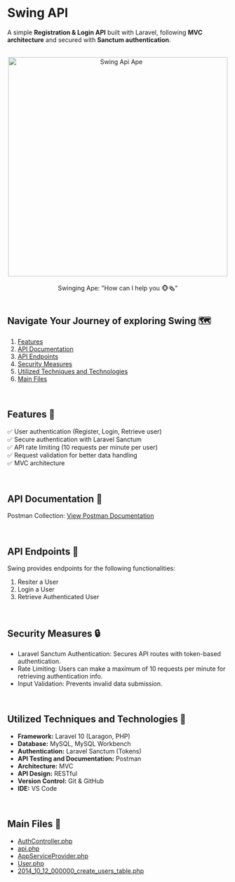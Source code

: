 # Swing API

A simple **Registration & Login API** built with Laravel, following **MVC architecture** and secured with **Sanctum authentication**.

<br>

<div align="center">
  <img src="https://github.com/user-attachments/assets/6fe5f285-53cf-4f1b-ba95-0c4ad6c38742" alt="Swing Api Ape" width="500"/>
</div>
<br>
<div align="center">
  Swinging Ape: "How can I help you 🐵🗞️"
</div>

<br>

## Navigate Your Journey of exploring Swing 🗺️
1. [Features](#features-)
2. [API Documentation](#api-documentation-)
3. [API Endpoints](#api-endpoints-)
4. [Security Measures](#security-measures-)
5. [Utilized Techniques and Technologies](#utilized-techniques-and-technologies-)
6. [Main Files](#main-files-)

<br>

## Features 🧩
✅ User authentication (Register, Login, Retrieve user)<br>
✅ Secure authentication with Laravel Sanctum<br>
✅ API rate limiting (10 requests per minute per user)<br>
✅ Request validation for better data handling<br>
✅ MVC architecture

<br>

## API Documentation 📜
Postman Collection: [View Postman Documentation](https://documenter.getpostman.com/view/your-doc-id)

<br>

## API Endpoints 🔗
Swing provides endpoints for the following functionalities:
1. Resiter a User
2. Login a User
3. Retrieve Authenticated User

<br>

## Security Measures 🔒
- Laravel Sanctum Authentication: Secures API routes with token-based authentication.
- Rate Limiting: Users can make a maximum of 10 requests per minute for retrieving authentication info.
- Input Validation: Prevents invalid data submission.

<br>

## Utilized Techniques and Technologies 🔧
- **Framework:** Laravel 10 (Laragon, PHP)
- **Database:** MySQL, MySQL Workbench
- **Authentication:** Laravel Sanctum (Tokens)
- **API Testing and Documentation:** Postman
- **Architecture:** MVC
- **API Design:** RESTful
- **Version Control:** Git & GitHub
- **IDE:** VS Code

<br>

## Main Files 📁
- [AuthController.php](app/Http/Controllers/AuthController.php)
- [api.php](routes/api.php)
- [AppServiceProvider.php](app/Providers/AppServiceProvider.php)
- [User.php](app/Models/User.php)
- [2014_10_12_000000_create_users_table.php](database/migrations/2014_10_12_000000_create_users_table.php)
